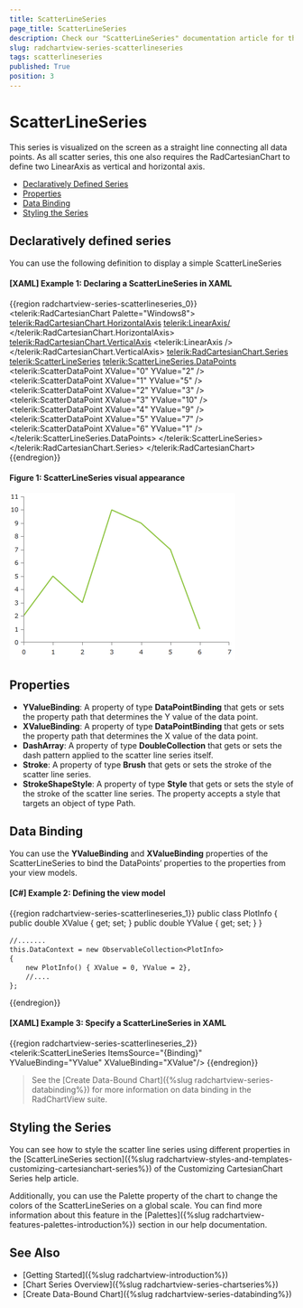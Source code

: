 ```yaml
---
title: ScatterLineSeries
page_title: ScatterLineSeries
description: Check our "ScatterLineSeries" documentation article for the RadChartView WPF control.
slug: radchartview-series-scatterlineseries
tags: scatterlineseries
published: True
position: 3
---
```


# ScatterLineSeries

This series is visualized on the screen as a straight line connecting all data points. As all scatter series, this one also requires the RadCartesianChart to define two LinearAxis as vertical and horizontal axis.
  
* [Declaratively Defined Series](#declaratively-defined-series)
* [Properties](#properties)
* [Data Binding](#data-binding)
* [Styling the Series](#styling-the-series)  

## Declaratively defined series

You can use the following definition to display a simple ScatterLineSeries

#### __[XAML] Example 1: Declaring a ScatterLineSeries in XAML__
{{region radchartview-series-scatterlineseries_0}}
	<telerik:RadCartesianChart Palette="Windows8">
	<telerik:RadCartesianChart.HorizontalAxis>
		<telerik:LinearAxis/>
	</telerik:RadCartesianChart.HorizontalAxis>
	<telerik:RadCartesianChart.VerticalAxis>
		<telerik:LinearAxis />
	</telerik:RadCartesianChart.VerticalAxis>
	<telerik:RadCartesianChart.Series>
		<telerik:ScatterLineSeries>
			<telerik:ScatterLineSeries.DataPoints>
				<telerik:ScatterDataPoint XValue="0" YValue="2" />
				<telerik:ScatterDataPoint XValue="1" YValue="5" />
				<telerik:ScatterDataPoint XValue="2" YValue="3" />
				<telerik:ScatterDataPoint XValue="3" YValue="10" />
				<telerik:ScatterDataPoint XValue="4" YValue="9" />
				<telerik:ScatterDataPoint XValue="5" YValue="7" />
				<telerik:ScatterDataPoint XValue="6" YValue="1" />
			</telerik:ScatterLineSeries.DataPoints>
		</telerik:ScatterLineSeries>
	</telerik:RadCartesianChart.Series>
	</telerik:RadCartesianChart>
{{endregion}}

#### __Figure 1: ScatterLineSeries visual appearance__
![radchartview-series-scatterlineseries](images/radchartview-series-scatterlineseries.png)

## Properties

* __YValueBinding__: A property of type __DataPointBinding__ that gets or sets the property path that determines the Y value of the data point.
* __XValueBinding__: A property of type __DataPointBinding__ that gets or sets the property path that determines the X value of the data point.
* __DashArray__: A property of type __DoubleCollection__ that gets or sets the dash pattern applied to the scatter line series itself.
* __Stroke__: A property of type __Brush__ that gets or sets the stroke of the scatter line series.
* __StrokeShapeStyle__: A property of type __Style__ that gets or sets the style of the stroke of the scatter line series. The property accepts a style that targets an object of type Path.

## Data Binding

You can use the __YValueBinding__ and __XValueBinding__ properties of the ScatterLineSeries to bind the DataPoints’ properties to the properties from your view models.

#### __[C#] Example 2: Defining the view model__

{{region radchartview-series-scatterlineseries_1}}
	public class PlotInfo
    {
        public double XValue { get; set; }
        public double YValue { get; set; }
    }

	//.......
	this.DataContext = new ObservableCollection<PlotInfo>
	{
		new PlotInfo() { XValue = 0, YValue = 2},
		//....
	};
{{endregion}}		

#### __[XAML] Example 3: Specify a ScatterLineSeries in XAML__
{{region radchartview-series-scatterlineseries_2}}
	<telerik:ScatterLineSeries ItemsSource="{Binding}" YValueBinding="YValue" XValueBinding="XValue"/>
{{endregion}}	

>See the [Create Data-Bound Chart]({%slug radchartview-series-databinding%}) for more information on data binding in the RadChartView suite.
	
## Styling the Series

You can see how to style the scatter line series using different properties in the [ScatterLineSeries section]({%slug radchartview-styles-and-templates-customizing-cartesianchart-series%}) of the Customizing CartesianChart Series help article.

Additionally, you can use the Palette property of the chart to change the colors of the ScatterLineSeries on a global scale. You can find more information about this feature in the [Palettes]({%slug radchartview-features-palettes-introduction%}) section in our help documentation.

## See Also
 * [Getting Started]({%slug radchartview-introduction%})
 * [Chart Series Overview]({%slug radchartview-series-chartseries%})
 * [Create Data-Bound Chart]({%slug radchartview-series-databinding%})
